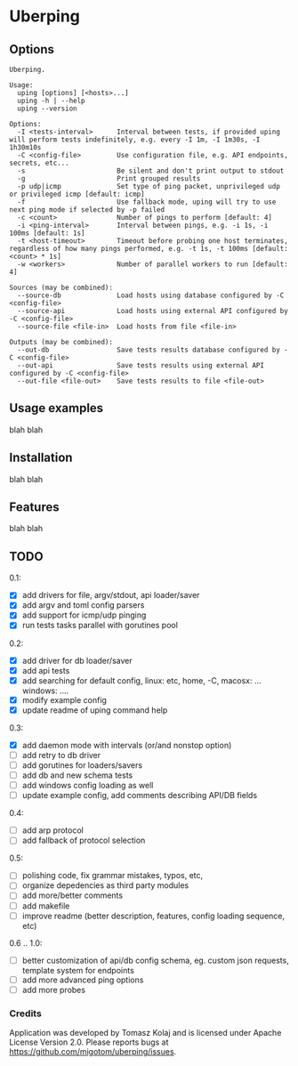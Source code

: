 # Uberping

## Options

```
Uberping.

Usage:
  uping [options] [<hosts>...]
  uping -h | --help
  uping --version

Options:
  -I <tests-interval>      Interval between tests, if provided uping will perform tests indefinitely, e.g. every -I 1m, -I 1m30s, -I 1h30m10s
  -C <config-file>         Use configuration file, e.g. API endpoints, secrets, etc...
  -s                       Be silent and don't print output to stdout
  -g                       Print grouped results
  -p udp|icmp              Set type of ping packet, unprivileged udp or privileged icmp [default: icmp]
  -f                       Use fallback mode, uping will try to use next ping mode if selected by -p failed
  -c <count>               Number of pings to perform [default: 4]
  -i <ping-interval>       Interval between pings, e.g. -i 1s, -i 100ms [default: 1s]
  -t <host-timeout>        Timeout before probing one host terminates, regardless of how many pings performed, e.g. -t 1s, -t 100ms [default: <count> * 1s]
  -w <workers>             Number of parallel workers to run [default: 4]

Sources (may be combined):
  --source-db              Load hosts using database configured by -C <config-file>
  --source-api             Load hosts using external API configured by -C <config-file>
  --source-file <file-in>  Load hosts from file <file-in>

Outputs (may be combined):
  --out-db                 Save tests results database configured by -C <config-file>
  --out-api                Save tests results using external API configured by -C <config-file>
  --out-file <file-out>    Save tests results to file <file-out>
```
## Usage examples

blah blah

## Installation

blah blah

## Features
 
blah blah

## TODO

0.1:
- [x] add drivers for file, argv/stdout, api loader/saver
- [x] add argv and toml config parsers
- [x] add support for icmp/udp pinging
- [x] run tests tasks parallel with gorutines pool

0.2:
- [x] add driver for db loader/saver
- [x] add api tests
- [x] add searching for default config, linux: etc, home, -C, macosx: ... windows: ....
- [x] modify example config
- [x] update readme of uping command help

0.3:
- [x] add daemon mode with intervals (or/and nonstop option)
- [ ] add retry to db driver
- [ ] add gorutines for loaders/savers
- [ ] add db and new schema tests
- [ ] add windows config loading as well
- [ ] update example config, add comments describing API/DB fields

0.4:
- [ ] add arp protocol
- [ ] add fallback of protocol selection

0.5:
- [ ] polishing code, fix grammar mistakes, typos, etc,
- [ ] organize depedencies as third party modules
- [ ] add more/better comments
- [ ] add makefile
- [ ] improve readme (better description, features, config loading sequence, etc)

0.6 .. 1.0:
- [ ] better customization of api/db config schema, eg. custom json requests, template system for endpoints
- [ ] add more advanced ping options
- [ ] add more probes

### Credits

Application was developed by Tomasz Kolaj and is licensed under Apache License Version 2.0.
Please reports bugs at https://github.com/migotom/uberping/issues.

